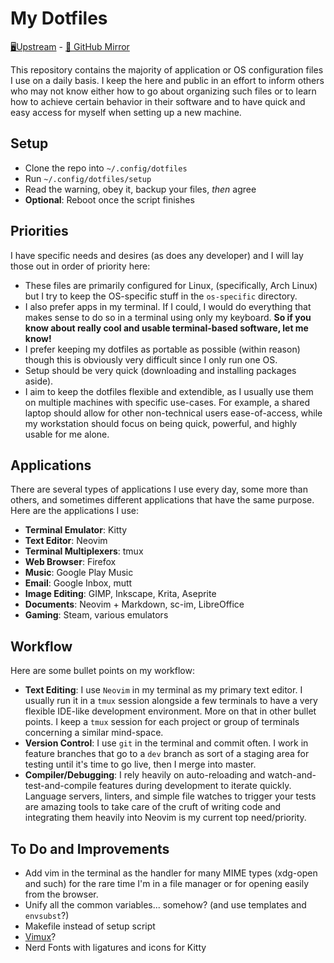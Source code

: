 # My Dotfiles

[🖥️Upstream][upstream] - [🐙 GitHub Mirror][github]

This repository contains the majority of application or OS configuration files
I use on a daily basis. I keep the here and public in an effort to inform others
who may not know either how to go about organizing such files or to learn how to
achieve certain behavior in their software and to have quick and easy access for
myself when setting up a new machine.

## Setup

* Clone the repo into `~/.config/dotfiles`
* Run `~/.config/dotfiles/setup`
* Read the warning, obey it, backup your files, *then* agree
* **Optional**: Reboot once the script finishes

## Priorities

I have specific needs and desires (as does any developer) and I will lay those
out in order of priority here:

* These files are primarily configured for Linux, (specifically, Arch Linux) but
  I try to keep the OS-specific stuff in the `os-specific` directory.
* I also prefer apps in my terminal. If I could, I would do everything that
  makes sense to do so in a terminal using only my keyboard. **So if you know
  about really cool and usable terminal-based software, let me know!**
* I prefer keeping my dotfiles as portable as possible (within reason) though
		this is obviously very difficult since I only run one OS.
* Setup should be very quick (downloading and installing packages aside).
* I aim to keep the dotfiles flexible and extendible, as I usually use them on
  multiple machines with specific use-cases. For example, a shared laptop should
  allow for other non-technical users ease-of-access, while my workstation
  should focus on being quick, powerful, and highly usable for me alone.

## Applications

There are several types of applications I use every day, some more than others,
and sometimes different applications that have the same purpose. Here are the
applications I use:

* **Terminal Emulator**: Kitty
* **Text Editor**: Neovim
* **Terminal Multiplexers**: tmux
* **Web Browser**: Firefox
* **Music**: Google Play Music
* **Email**: Google Inbox, mutt
* **Image Editing**: GIMP, Inkscape, Krita, Aseprite
* **Documents**: Neovim + Markdown, sc-im, LibreOffice
* **Gaming**: Steam, various emulators

## Workflow

Here are some bullet points on my workflow:

* **Text Editing**: I use `Neovim` in my terminal as my primary text
		editor. I usually run it in a `tmux` session alongside a few terminals to
		have a very flexible IDE-like development environment. More on that in other
		bullet points. I keep a `tmux` session for each project or group of
		terminals concerning a similar mind-space.
* **Version Control**: I use `git` in the terminal and commit often. I work in
		feature branches that go to a `dev` branch as sort of a staging area for
		testing until it's time to go live, then I merge into master.
* **Compiler/Debugging**: I rely heavily on auto-reloading and
		watch-and-test-and-compile features during development to iterate quickly.
		Language servers, linters, and simple file watches to trigger your tests are
		amazing tools to take care of the cruft of writing code and integrating them
		heavily into Neovim is my current top need/priority.

## To Do and Improvements

* Add vim in the terminal as the handler for many MIME types (xdg-open and such)
		for the rare time I'm in a file manager or for opening easily from
		the browser.
* Unify all the common variables... somehow? (and use templates and `envsubst`?)
* Makefile instead of setup script
* [Vimux](https://github.com/benmills/vimux)?
* Nerd Fonts with ligatures and icons for Kitty


[upstream]: https://git.faceless.lytedev.io/lytedev/dotfiles
[github]: https://github.com/lytedev/dotfiles
